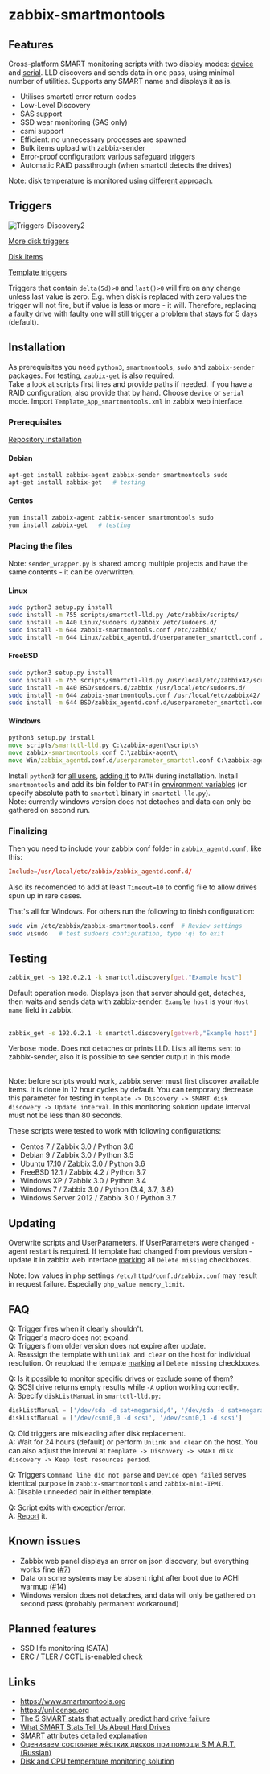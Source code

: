 # zabbix-smartmontools
## Features
Cross-platform SMART monitoring scripts with two display modes: [device](https://github.com/nobodysu/zabbix-smartmontools/blob/master/screenshots/smartctl_mode-device-example.png?raw=true) and [serial](https://github.com/nobodysu/zabbix-smartmontools/blob/master/screenshots/smartctl_mode-serial-example.png?raw=true). LLD discovers and sends data in one pass, using minimal number of utilities. Supports any SMART name and displays it as is.

- Utilises smartctl error return codes
- Low-Level Discovery
- SAS support
- SSD wear monitoring (SAS only)
- csmi support
- Efficient: no unnecessary processes are spawned
- Bulk items upload with zabbix-sender
- Error-proof configuration: various safeguard triggers
- Automatic RAID passthrough (when smartctl detects the drives)

Note: disk temperature is monitored using [different approach](https://github.com/nobodysu/zabbix-mini-IPMI).

## Triggers
![Triggers-Discovery2](https://raw.githubusercontent.com/nobodysu/zabbix-smartmontools/master/screenshots/smartctl_discovery_triggers2.png)

[More disk triggers](https://raw.githubusercontent.com/nobodysu/zabbix-smartmontools/master/screenshots/smartctl_discovery_triggers1.png)<br>

[Disk items](https://raw.githubusercontent.com/nobodysu/zabbix-smartmontools/master/screenshots/smartctl_discovery_items.png)<br>

[Template triggers](https://raw.githubusercontent.com/nobodysu/zabbix-smartmontools/master/screenshots/smartctl_triggers.png)

Triggers that contain `delta(5d)>0` and `last()>0` will fire on any change unless last value is zero. E.g. when disk is replaced with zero values the trigger will not fire, but if value is less or more - it will. Therefore, replacing a faulty drive with faulty one will still trigger a problem that stays for 5 days (default).

## Installation
As prerequisites you need `python3`, `smartmontools`, `sudo` and `zabbix-sender` packages. For testing, `zabbix-get` is also required.
<br />
Take a look at scripts first lines and provide paths if needed. If you have a RAID configuration, also provide that by hand. Choose `device` or `serial` mode. Import `Template_App_smartmontools.xml` in zabbix web interface.

### Prerequisites
[Repository installation](https://www.zabbix.com/documentation/3.0/manual/installation/install_from_packages/repository_installation)
#### Debian
```bash
apt-get install zabbix-agent zabbix-sender smartmontools sudo
apt-get install zabbix-get   # testing
```
#### Centos
```bash
yum install zabbix-agent zabbix-sender smartmontools sudo
yum install zabbix-get   # testing
```

### Placing the files
Note: `sender_wrapper.py` is shared among multiple projects and have the same contents - it can be overwritten.
#### Linux
```bash
sudo python3 setup.py install
sudo install -m 755 scripts/smartctl-lld.py /etc/zabbix/scripts/
sudo install -m 440 Linux/sudoers.d/zabbix /etc/sudoers.d/
sudo install -m 644 zabbix-smartmontools.conf /etc/zabbix/
sudo install -m 644 Linux/zabbix_agentd.d/userparameter_smartctl.conf /etc/zabbix/zabbix_agentd.d/
```

#### FreeBSD
```bash
sudo python3 setup.py install
sudo install -m 755 scripts/smartctl-lld.py /usr/local/etc/zabbix42/scripts/
sudo install -m 440 BSD/sudoers.d/zabbix /usr/local/etc/sudoers.d/
sudo install -m 644 zabbix-smartmontools.conf /usr/local/etc/zabbix42/
sudo install -m 644 BSD/zabbix_agentd.conf.d/userparameter_smartctl.conf /usr/local/etc/zabbix42/zabbix_agentd.conf.d/
```

#### Windows
```cmd
python3 setup.py install
move scripts/smartctl-lld.py C:\zabbix-agent\scripts\
move zabbix-smartmontools.conf C:\zabbix-agent\
move Win/zabbix_agentd.conf.d/userparameter_smartctl.conf C:\zabbix-agent\zabbix_agentd.conf.d\
```
Install `python3` for [all users](https://github.com/nobodysu/zabbix-smartmontools/blob/master/screenshots/windows_python_installation1.png), [adding it](https://github.com/nobodysu/zabbix-smartmontools/blob/master/screenshots/windows_python_installation2.png) to `PATH` during installation. Install `smartmontools` and add its bin folder to `PATH` in [environment variables](https://raw.githubusercontent.com/nobodysu/zabbix-smartmontools/master/screenshots/windows_environment_variables.png) (or specify absolute path to `smartctl` binary in `smartctl-lld.py`).
<br />
Note: currently windows version does not detaches and data can only be gathered on second run.

### Finalizing
Then you need to include your zabbix conf folder in `zabbix_agentd.conf`, like this:
```conf
Include=/usr/local/etc/zabbix/zabbix_agentd.conf.d/
```
Also its recomended to add at least `Timeout=10` to config file to allow drives spun up in rare cases.

That's all for Windows. For others run the following to finish configuration:
```bash
sudo vim /etc/zabbix/zabbix-smartmontools.conf	# Review settings
sudo visudo   # test sudoers configuration, type :q! to exit
```

## Testing
```bash
zabbix_get -s 192.0.2.1 -k smartctl.discovery[get,"Example host"]
```
Default operation mode. Displays json that server should get, detaches, then waits and sends data with zabbix-sender. `Example host` is your `Host name` field in zabbix.
<br /><br />

```bash
zabbix_get -s 192.0.2.1 -k smartctl.discovery[getverb,"Example host"]
```
Verbose mode. Does not detaches or prints LLD. Lists all items sent to zabbix-sender, also it is possible to see sender output in this mode.
<br /><br />

Note: before scripts would work, zabbix server must first discover available items. It is done in 12 hour cycles by default. You can temporary decrease this parameter for testing in `template -> Discovery -> SMART disk discovery -> Update interval`. In this monitoring solution update interval must not be less than 80 seconds.

These scripts were tested to work with following configurations:
- Centos 7 / Zabbix 3.0 / Python 3.6
- Debian 9 / Zabbix 3.0 / Python 3.5
- Ubuntu 17.10 / Zabbix 3.0 / Python 3.6
- FreeBSD 12.1 / Zabbix 4.2 / Python 3.7
- Windows XP / Zabbix 3.0 / Python 3.4
- Windows 7 / Zabbix 3.0 / Python (3.4, 3.7, 3.8)
- Windows Server 2012 / Zabbix 3.0 / Python 3.7

## Updating
Overwrite scripts and UserParameters. If UserParameters were changed - agent restart is required. If template had changed from previous version - update it in zabbix web interface [marking](https://github.com/nobodysu/zabbix-smartmontools/blob/master/screenshots/template-updating.png) all `Delete missing` checkboxes.

Note: low values in php settings `/etc/httpd/conf.d/zabbix.conf` may result in request failure. Especially `php_value memory_limit`.

## FAQ
Q: Trigger fires when it clearly shouldn't.<br>
Q: Trigger's macro does not expand.<br>
Q: Triggers from older version does not expire after update.<br>
A: Reassign the template with `Unlink and clear` on the host for individual resolution. Or reupload the tempate [marking](https://github.com/nobodysu/zabbix-smartmontools/blob/master/screenshots/template-updating.png) all `Delete missing` checkboxes.

Q: Is it possible to monitor specific drives or exclude some of them?<br>
Q: SCSI drive returns empty results while `-A` option working correctly.<br>
A: Specify `diskListManual` in `smartctl-lld.py`:
```python
diskListManual = ['/dev/sda -d sat+megaraid,4', '/dev/sda -d sat+megaraid,5']
diskListManual = ['/dev/csmi0,0 -d scsi', '/dev/csmi0,1 -d scsi']
```

Q: Old triggers are misleading after disk replacement.<br>
A: Wait for 24 hours (default) or perform `Unlink and clear` on the host. You can also adjust the interval at `template -> Discovery -> SMART disk discovery -> Keep lost resources period`.

Q: Triggers `Command line did not parse` and `Device open failed` serves identical purpose in `zabbix-smartmontools` and `zabbix-mini-IPMI`.<br>
A: Disable unneeded pair in either template.

Q: Script exits with exception/error.<br>
A: [Report](https://github.com/nobodysu/zabbix-smartmontools/issues) it.

## Known issues
- Zabbix web panel displays an error on json discovery, but everything works fine ([#7](https://github.com/nobodysu/zabbix-smartmontools/issues/7))
- Data on some systems may be absent right after boot due to ACHI warmup ([#14](https://github.com/nobodysu/zabbix-smartmontools/issues/14))
- Windows version does not detaches, and data will only be gathered on second pass (probably permanent workaround)

## Planned features
- SSD life monitoring (SATA)
- ERC / TLER / CCTL is-enabled check

## Links
- https://www.smartmontools.org
- https://unlicense.org
- [The 5 SMART stats that actually predict hard drive failure](https://www.computerworld.com/article/2846009/the-5-smart-stats-that-actually-predict-hard-drive-failure.html)
- [What SMART Stats Tell Us About Hard Drives](https://www.backblaze.com/blog/what-smart-stats-indicate-hard-drive-failures/)
- [SMART attributes detailed explanation](https://en.wikipedia.org/wiki/S.M.A.R.T.#Known_ATA_S.M.A.R.T._attributes)
- [Оцениваем состояние жёстких дисков при помощи S.M.A.R.T. (Russian)](https://www.ixbt.com/storage/hdd-smart-testing.shtml)
- [Disk and CPU temperature monitoring solution](https://github.com/nobodysu/zabbix-mini-IPMI)
